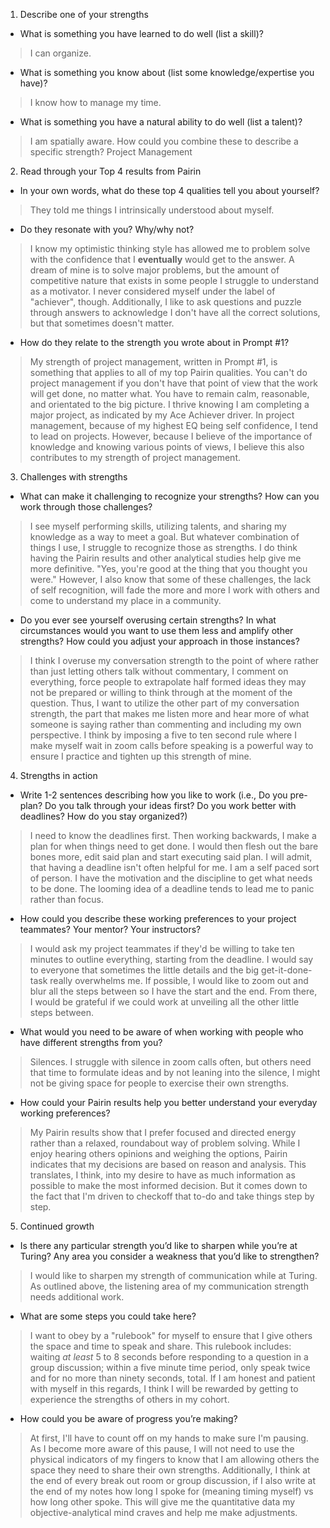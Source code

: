 1. Describe one of your strengths
 * What is something you have learned to do well (list a skill)?
> I can organize.
* What is something you know about (list some knowledge/expertise you have)?
> I know how to manage my time.
* What is something you have a natural ability to do well (list a talent)?
> I am spatially aware.
How could you combine these to describe a specific strength?
> Project Management

2. Read through your Top 4 results from Pairin
* In your own words, what do these top 4 qualities tell you about yourself?
> They told me things I intrinsically understood about myself.
* Do they resonate with you? Why/why not?
> I know my optimistic thinking style has allowed me to problem solve with the confidence that I __eventually__ would get to the answer. A dream of mine is to solve major problems, but the amount of competitive nature that exists in some people I struggle to understand as a motivator. I never considered myself under the label of "achiever", though. Additionally, I like to ask questions and puzzle through answers to acknowledge I don't have all the correct solutions, but that sometimes doesn't matter.
* How do they relate to the strength you wrote about in Prompt #1?
> My strength of project management, written in Prompt #1, is something that applies to all of my top Pairin qualities. You can't do project management if you don't have that point of view that the work will get done, no matter what. You have to remain calm, reasonable, and orientated to the big picture. I thrive knowing I am completing a major project, as indicated by my Ace Achiever driver. In project management, because of my highest EQ being self confidence, I tend to lead on projects. However, because I believe of the importance of knowledge and knowing various points of views, I believe this also contributes to my strength of project management.


3. Challenges with strengths
* What can make it challenging to recognize your strengths? How can you work through those challenges?
> I see myself performing skills, utilizing talents, and sharing my knowledge as a way to meet a goal. But whatever combination of things I use, I struggle to recognize those as strengths. I do think having the Pairin results and other analytical studies help give me more definitive. "Yes, you're good at the thing that you thought you were." However, I also know that some of these challenges, the lack of self recognition, will fade the more and more I work with others and come to understand my place in a community.
* Do you ever see yourself overusing certain strengths? In what circumstances would you want to use them less and amplify other strengths? How could you adjust your approach in those instances?
> I think I overuse my conversation strength to the point of where rather than just letting others talk without commentary, I comment on everything, force people to extrapolate half formed ideas they may not be prepared or willing to think through at the moment of the question. Thus, I want to utilize the other part of my conversation strength, the part that makes me listen more and hear more of what someone is saying rather than commenting and including my own perspective. I think by imposing a five to ten second rule where I make myself wait in zoom calls before speaking is a powerful way to ensure I practice and tighten up this strength of mine.


4. Strengths in action
* Write 1-2 sentences describing how you like to work (i.e., Do you pre-plan? Do you talk through your ideas first? Do you work better with deadlines? How do you stay organized?)
> I need to know the deadlines first. Then working backwards, I make a plan for when things need to get done. I would then flesh out the bare bones more, edit said plan and start executing said plan. I will admit, that having a deadline isn't often helpful for me. I am a self paced sort of person. I have the motivation and the discipline to get what needs to be done. The looming idea of a deadline tends to lead me to panic rather than focus.  
* How could you describe these working preferences to your project teammates? Your mentor? Your instructors?
> I would ask my project teammates if they'd be willing to take ten minutes to outline everything, starting from the deadline. I would say to everyone that sometimes the little details and the big get-it-done-task really overwhelms me. If possible, I would like to zoom out and blur all the steps between so I have the start and the end. From there, I would be grateful if we could work at unveiling all the other little steps between.
* What would you need to be aware of when working with people who have different strengths from you?
> Silences. I struggle with silence in zoom calls often, but others need that time to formulate ideas and by not leaning into the silence, I might not be giving space for people to exercise their own strengths.
* How could your Pairin results help you better understand your everyday working preferences?
> My Pairin results show that I prefer focused and directed energy rather than a relaxed, roundabout way of problem solving. While I enjoy hearing others opinions and weighing the options, Pairin indicates that my decisions are based on reason and analysis. This translates, I think, into my desire to have as much information as possible to make the most informed decision. But it comes down to the fact that I'm driven to checkoff that to-do and take things step by step.


5. Continued growth
* Is there any particular strength you’d like to sharpen while you’re at Turing? Any area you consider a weakness that you’d like to strengthen?
> I would like to sharpen my strength of communication while at Turing. As outlined above, the listening area of my communication strength needs additional work.
* What are some steps you could take here?
> I want to obey by a "rulebook" for myself to ensure that I give others the space and time to speak and share. This rulebook includes: waiting _at least_ 5 to 8 seconds before responding to a question in a group discussion; within a five minute time period, only speak twice and for no more than ninety seconds, total. If I am honest and patient with myself in this regards, I think I will be rewarded by getting to experience the strengths of others in my cohort.
* How could you be aware of progress you’re making?
> At first, I'll have to count off on my hands to make sure I'm pausing. As I become more aware of this pause, I will not need to use the physical indicators of my fingers to know that I am allowing others the space they need to share their own strengths. Additionally, I think at the end of every break out room or group discussion, if I also write at the end of my notes how long I spoke for (meaning timing myself) vs how long other spoke. This will give me the quantitative data my objective-analytical mind craves and help me make adjustments.
